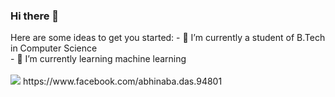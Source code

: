 ### Hi there 👋

<!--
**Abhinaba006/Abhinaba006** is a ✨ _special_ ✨ repository because its `README.md` (this file) appears on your GitHub profile.
--!>
Here are some ideas to get you started:

- 🔭 I’m currently a student of B.Tech in Computer Science <br>
- 🌱 I’m currently learning machine learning 

<br><br>
	<img src = "https://img.shields.io/badge/facebook-%231877F2.svg?&style=for-the-badge&logo=facebook&logoColor=white"/>   https://www.facebook.com/abhinaba.das.94801
